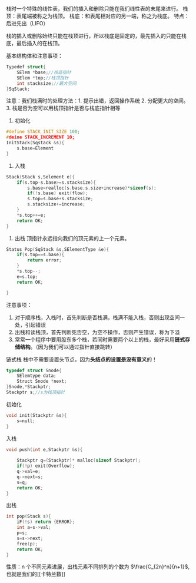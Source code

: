 栈时一个特殊的线性表，我们的插入和删除只能在我们线性表的末尾来进行。
栈顶：表尾端被称之为栈顶。
栈底：和表尾相对应的另一端，称之为栈底。
特点：后进先出（LIFO）

栈的插入或删除始终只能在栈顶进行，所以栈底是固定的，最先插入的只能在栈底，最后插入的在栈顶。




基本结构体和注意事项：
```cpp
Typedef struct{
	SElem *base;//栈底指针
	SElem *top;//栈顶指针
	int stacksize;//最大空间
}SqStack;
```
注意：我们栈满时的处理方法：1. 提示出错，返回操作系统
2. 分配更大的空间。
3. 栈是否为空可以用栈顶指针是否与栈底指针相等

1. 初始化
```cpp
#define STACK_INIT_SIZE 100;
#deine STACK_INCREMENT 10;
InitStack(Sqstack &s){
	s.base=Element
}
```
1. 入栈
```cpp
Stack(Stack s,Selement e){
	if(s.top-s.base>=s.stacksize){
		s.base=realloc(s.base,s.size+increase)*sizeof(s);
		if(!s.base) exit(flow);
		s.top=s.base+s.stacksize;
		s.stacksize+=increase;
	}
	*s.top++=e;
	return OK;
}
```
1. 出栈
顶指针永远指向我们的顶元素的上一个元素。
```cpp
Status Pop(SqStack &s,SElementType &e){
	if(s.top==s.base){
		return error;
	}
	*s.top--;
	e=s.top;
	return OK;

}
```

注意事项：
1. 对于顺序栈，入栈时，首先判断是否栈满，栈满不能入栈，否则出现空间一处，引起错误
2. 出栈和读栈顶，首先判断死否空，为空不操作，否则产生错误，称为下溢
3. 常常一个程序中要用股东多个栈，若同时需要两个以上的栈，最好采用**链式存储结构**。（因为我们可以通过指针直接跳转）

链式栈
栈中不需要设置头节点，因为**头结点的设置是没有意义**的！
```cpp
typedef struct Snode{
	SElemtype data;
	Struct Snode *next;
}Snode,*Stackptr;
Stackptr s;//s为栈顶指针
```

初始化
```cpp
void init(Stackptr &s){
	s=null;
}
```

入栈
```cpp
void push(int e,Stackptr &s){
	
	Stackptr q=(Stackptr)* malloc(sizeof Stackptr);
	if(!p) exit(Overflow);
	q->val=e;
	q->next=s;
	s=q;
	return OK;
}
```

出栈
```cpp
int pop(Stack s){
	iF(!s) return {ERROR};
	int a=s->val;
	p=s;
	s=s->next;
	free(p);
	return OK;
}
```


性质：n 个不同元素进展，出栈元素不同排列的个数为 $\frac{C_{2n}^n}{n+1}$,也就是我们的[[卡特兰数]]





